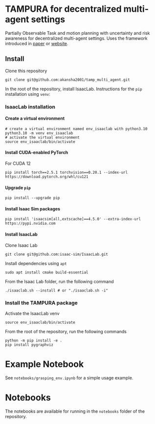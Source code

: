# TAMPURA for decentralized multi-agent settings

Partially Observable Task and motion planning with uncertainty and risk awareness for decentralized multi-agent settings. Uses the framework introduced in [paper](https://arxiv.org/abs/2403.10454) or [website](https://aidan-curtis.github.io/tampura.github.io/).

<!-- ![alt text](figs/tasks.png) -->

## Install

Clone this repository
```
git clone git@github.com:akansha2001/tamp_multi_agent.git
```
In the root of the repository, install IsaacLab. Instructions for the `pip` installation using `venv`:

### IsaacLab installation
#### Create a virtual environment
```
# create a virtual environment named env_isaaclab with python3.10
python3.10 -m venv env_isaaclab
# activate the virtual environment
source env_isaaclab/bin/activate
```

#### Install CUDA-enabled PyTorch

For CUDA 12

```
pip install torch==2.5.1 torchvision==0.20.1 --index-url https://download.pytorch.org/whl/cu121
```

#### Upgrade `pip`
```
pip install --upgrade pip
```

#### Install Isaac Sim packages

```
pip install 'isaacsim[all,extscache]==4.5.0' --extra-index-url https://pypi.nvidia.com
```

#### Install IsaacLab

Clone Isaac Lab

```
git clone git@github.com:isaac-sim/IsaacLab.git
```

Install dependencies using `apt`

```
sudo apt install cmake build-essential
```

From the Isaac Lab folder, run the following command

```
./isaaclab.sh --install # or "./isaaclab.sh -i"
```

### Install the TAMPURA package

Activate the IsaacLab venv

```
source env_isaaclab/bin/activate
```

From the root of the repository, run the following commands

```
python -m pip install -e .
pip install pygraphviz
```

# Example Notebook

See `notebooks/grasping_env.ipynb` for a simple usage example.

# Notebooks

The notebooks are available for running in the `notebooks` folder of the repository.

<!-- The robot environments from the paper are in a separate [tampura_environments](https://github.com/aidan-curtis/tampura_environments) repo -->
